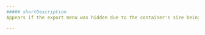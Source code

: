 ```yaml
---
##### shortDescription
Appears if the export menu was hidden due to the container's size being too small.

---
```

